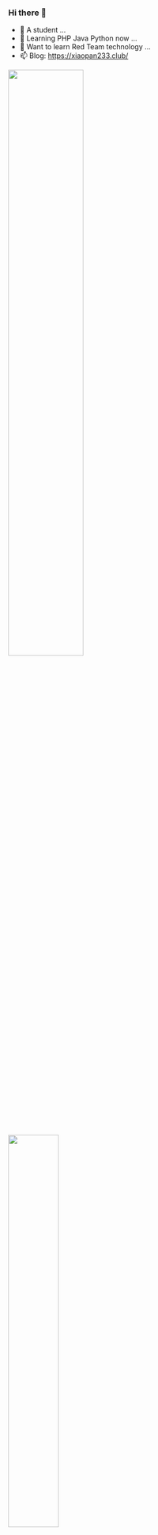 ### Hi there 👋


- 🔭 A student ...
- 🌱 Learning PHP Java Python now ...
- 👯 Want to learn Red Team technology ...
- 📫 Blog: https://xiaopan233.club/

<p float="left">  
  <img src="https://github-readme-stats.vercel.app/api?username=xiaopan233&show_icons=true&theme=radical" width=55%/>
  <img src="https://github-readme-stats.vercel.app/api/top-langs/?username=xiaopan233&show_icons=true&layout=compact&theme=radical" width=45%/>
</p>


<!--
**xiaopan233/xiaopan233** is a ✨ _special_ ✨ repository because its `README.md` (this file) appears on your GitHub profile.

Here are some ideas to get you started:

- 🔭 I’m currently working on ...
- 🌱 I’m currently learning ...
- 👯 I’m looking to collaborate on ...
- 🤔 I’m looking for help with ...
- 💬 Ask me about ...
- 📫 How to reach me: ...
- 😄 Pronouns: ...
- ⚡ Fun fact: ...
-->
